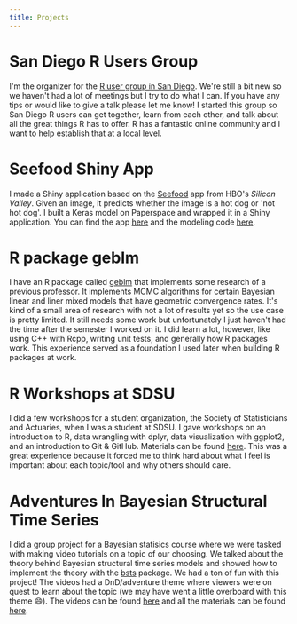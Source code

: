 ```yaml
---
title: Projects
---
```


# San Diego R Users Group

I'm the organizer for the
  [R user group in San Diego](https://www.meetup.com/sd-r-users/).
We're still a bit new so we haven't had a lot of meetings but I try to do
 what I can.
If you have any tips or would like to give a talk please let me know!
I started this group so San Diego R users can get together, learn from each 
  other, and talk about all the great things R has to offer.
R has a fantastic online community and I want to help establish that at a local
  level.

  
# Seefood Shiny App

I made a Shiny application based on the
  [Seefood](https://www.youtube.com/embed/ACmydtFDTGs) app from HBO's
  _Silicon Valley_.
Given an image, it predicts whether the image is a hot dog or 'not hot dog'.
I built a Keras model on Paperspace and wrapped it in a Shiny application.
You can find the app [here](https://asbates.shinyapps.io/hotdog/) and
  the modeling code
  [here](https://github.com/asbates/neural-nets/tree/master/not-hotdog).
  
# R package geblm

I have an R package called 
  [geblm](https://github.com/asbates/geblm) that implements some research of a
  previous professor.
It implements MCMC algorithms for certain Bayesian linear and liner mixed
 models that have geometric convergence rates.
It's kind of a small area of research with not a lot of results yet so the use
 case is pretty limited.
It still needs some work but unfortunately I just haven't had the time after
 the semester I worked on it.
I did learn a lot, however, like using C++ with Rcpp, writing unit tests, and
  generally how R packages work.
This experience served as a foundation I used later when building R packages
 at work.


# R Workshops at SDSU

I did a few workshops for a student organization, the Society of Statisticians 
  and Actuaries, when I was a student at SDSU.
I gave workshops on an introduction to R, data wrangling with dplyr, data
  visualization with ggplot2, and an introduction to Git & GitHub.
Materials can be found [here](https://github.com/asbates/ssa_r_workshops).
This was a great experience because it forced me to think hard about what I 
  feel is important about each topic/tool and why others should care.
  
# Adventures In Bayesian Structural Time Series

I did a group project for a Bayesian statisics course where we were tasked with
  making video tutorials on a topic of our choosing.
We talked about the theory behind Bayesian structural time series models and 
  showed how to implement the theory with the 
  [bsts](https://cran.r-project.org/web/packages/bsts/index.html) package.
We had a ton of fun with this project!
The videos had a DnD/adventure theme where viewers were on quest to learn about
  the topic (we may have went a little overboard with this theme :smile:).
The videos can be found [here](https://www.youtube.com/playlist?list=PLWHTeWZGJD5ZOYv3HFsUgQG0CnPRVycbu&jct=rLRp14kqRdyMaj9ax612ar_YeSt0gQ&disable_polymer=true) and all the materials
  can be found [here](https://github.com/asbates/bayes-time-series).

    

